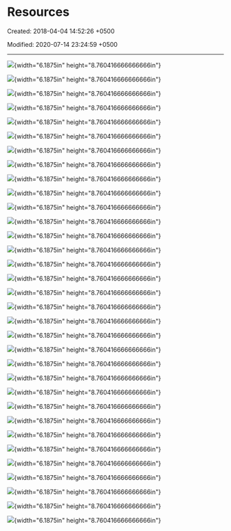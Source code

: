 # Resources

Created: 2018-04-04 14:52:26 +0500

Modified: 2020-07-14 23:24:59 +0500

---

![](media/Resources-image1.png){width="6.1875in" height="8.760416666666666in"}

![](media/Resources-image2.png){width="6.1875in" height="8.760416666666666in"}

![](media/Resources-image3.png){width="6.1875in" height="8.760416666666666in"}

![](media/Resources-image4.png){width="6.1875in" height="8.760416666666666in"}

![](media/Resources-image5.png){width="6.1875in" height="8.760416666666666in"}

![](media/Resources-image6.png){width="6.1875in" height="8.760416666666666in"}

![](media/Resources-image7.png){width="6.1875in" height="8.760416666666666in"}

![](media/Resources-image8.png){width="6.1875in" height="8.760416666666666in"}

![](media/Resources-image9.png){width="6.1875in" height="8.760416666666666in"}

![](media/Resources-image10.png){width="6.1875in" height="8.760416666666666in"}

![](media/Resources-image11.png){width="6.1875in" height="8.760416666666666in"}

![](media/Resources-image12.png){width="6.1875in" height="8.760416666666666in"}

![](media/Resources-image13.png){width="6.1875in" height="8.760416666666666in"}

![](media/Resources-image14.png){width="6.1875in" height="8.760416666666666in"}

![](media/Resources-image15.png){width="6.1875in" height="8.760416666666666in"}

![](media/Resources-image16.png){width="6.1875in" height="8.760416666666666in"}

![](media/Resources-image17.png){width="6.1875in" height="8.760416666666666in"}

![](media/Resources-image18.png){width="6.1875in" height="8.760416666666666in"}

![](media/Resources-image19.png){width="6.1875in" height="8.760416666666666in"}

![](media/Resources-image20.png){width="6.1875in" height="8.760416666666666in"}

![](media/Resources-image21.png){width="6.1875in" height="8.760416666666666in"}

![](media/Resources-image22.png){width="6.1875in" height="8.760416666666666in"}

![](media/Resources-image23.png){width="6.1875in" height="8.760416666666666in"}

![](media/Resources-image24.png){width="6.1875in" height="8.760416666666666in"}

![](media/Resources-image25.png){width="6.1875in" height="8.760416666666666in"}

![](media/Resources-image26.png){width="6.1875in" height="8.760416666666666in"}

![](media/Resources-image27.png){width="6.1875in" height="8.760416666666666in"}

![](media/Resources-image28.png){width="6.1875in" height="8.760416666666666in"}

![](media/Resources-image29.png){width="6.1875in" height="8.760416666666666in"}

![](media/Resources-image30.png){width="6.1875in" height="8.760416666666666in"}

![](media/Resources-image31.png){width="6.1875in" height="8.760416666666666in"}

![](media/Resources-image32.png){width="6.1875in" height="8.760416666666666in"}

![](media/Resources-image33.png){width="6.1875in" height="8.760416666666666in"}





































